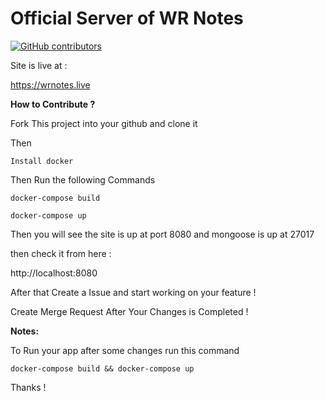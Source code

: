 # **Official Server of WR Notes**

[![GitHub contributors](https://img.shields.io/github/contributors/wisdomrider/WR-Notes.svg)](https://GitHub.com/wisdomrider/WR-Notes/graphs/contributors/)

Site is live at :
    
https://wrnotes.live

**How to Contribute ?** 

Fork This project into your github and clone it 

Then

`Install docker `

Then Run the following Commands

`docker-compose build`

`docker-compose up`

Then you will see the site is up at port 8080 and mongoose is up at 27017

then check it from here :

http://localhost:8080

After that Create a Issue and start working on your feature !

Create Merge Request After Your Changes is Completed !

**Notes:**
    
To Run your app after some changes run this command

    docker-compose build && docker-compose up
    
    
Thanks !
